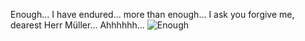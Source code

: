 Enough... I have endured... more than enough... I ask you forgive me, dearest Herr Müller... Ahhhhhh...
![Enough](https://static.wikia.nocookie.net/eldenring/images/3/30/ER_Custom_Icon_Lord_of_Frenzied_Flame.png/revision/latest?cb=20240625085300) 
